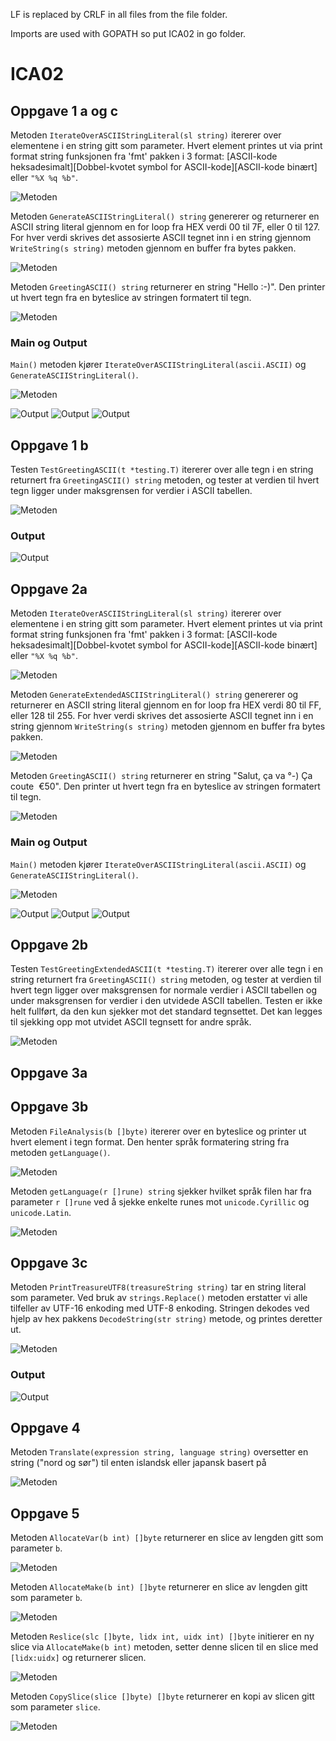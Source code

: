 LF is replaced by CRLF in all files from the file folder. 

Imports are used with GOPATH so put ICA02 in go folder.

# ICA02
## Oppgave 1 a og c
Metoden `IterateOverASCIIStringLiteral(sl string)` itererer over elementene i en string gitt som parameter. Hvert element printes ut via print format string funksjonen fra 'fmt' pakken i 3 format: [ASCII-kode heksadesimalt][Dobbel-kvotet symbol for ASCII-kode][ASCII-kode binært] eller `"%X %q %b"`. 

![Metoden](https://github.com/emfkf/temptest/blob/master/pictures/opg1iterate.PNG)

Metoden `GenerateASCIIStringLiteral() string` genererer og returnerer en ASCII string literal gjennom en for loop fra HEX verdi 00 til 7F, eller 0 til 127. For hver verdi skrives det assosierte ASCII tegnet inn i en string gjennom `WriteString(s string)` metoden gjennom en buffer fra bytes pakken. 

![Metoden](https://github.com/emfkf/temptest/blob/master/pictures/opg1generate.PNG)

Metoden `GreetingASCII() string` returnerer en string "Hello :-)". Den printer ut hvert tegn fra en byteslice av stringen formatert til tegn. 

![Metoden](https://github.com/emfkf/temptest/blob/master/pictures/opg1greeting.PNG)

### Main og Output

`Main()` metoden kjører `IterateOverASCIIStringLiteral(ascii.ASCII)` og `GenerateASCIIStringLiteral()`.

![Metoden](https://github.com/emfkf/temptest/blob/master/pictures/opg1main.PNG)

![Output](https://github.com/emfkf/temptest/blob/master/pictures/opg1terminal1.PNG)
![Output](https://github.com/emfkf/temptest/blob/master/pictures/opg1terminal2.PNG)
![Output](https://github.com/emfkf/temptest/blob/master/pictures/opg1terminal3.PNG)

## Oppgave 1 b
Testen `TestGreetingASCII(t *testing.T)` itererer over alle tegn i en string returnert fra `GreetingASCII() string` metoden, og tester at verdien til hvert tegn ligger under maksgrensen for verdier i ASCII tabellen. 

![Metoden](https://github.com/emfkf/temptest/blob/master/pictures/opg1test.PNG)

### Output
![Output](https://github.com/emfkf/temptest/blob/master/pictures/opg1testoutput.PNG)


## Oppgave 2a
Metoden `IterateOverASCIIStringLiteral(sl string)` itererer over elementene i en string gitt som parameter. Hvert element printes ut via print format string funksjonen fra 'fmt' pakken i 3 format: [ASCII-kode heksadesimalt][Dobbel-kvotet symbol for ASCII-kode][ASCII-kode binært] eller `"%X %q %b"`. 

![Metoden](https://github.com/emfkf/temptest/blob/master/pictures/opg2iterate.PNG)

Metoden `GenerateExtendedASCIIStringLiteral() string` genererer og returnerer en ASCII string literal gjennom en for loop fra HEX verdi 80 til FF, eller 128 til 255. For hver verdi skrives det assosierte ASCII tegnet inn i en string gjennom `WriteString(s string)` metoden gjennom en buffer fra bytes pakken. 

![Metoden](https://github.com/emfkf/temptest/blob/master/pictures/opg2generate.PNG)

Metoden `GreetingASCII() string` returnerer en string "Salut, ça va °-) Ça coute ​ €50​". Den printer ut hvert tegn fra en byteslice av stringen formatert til tegn. 

![Metoden](https://github.com/emfkf/temptest/blob/master/pictures/opg2greeting.PNG)

### Main og Output
`Main()` metoden kjører `IterateOverASCIIStringLiteral(ascii.ASCII)` og `GenerateASCIIStringLiteral()`.

![Metoden](https://github.com/emfkf/temptest/blob/master/pictures/opg2main.PNG)

![Output](https://github.com/emfkf/temptest/blob/master/pictures/opg2terminal1.PNG)
![Output](https://github.com/emfkf/temptest/blob/master/pictures/opg2terminal2.PNG)
![Output](https://github.com/emfkf/temptest/blob/master/pictures/opg2terminal3.png)

## Oppgave 2b
Testen `TestGreetingExtendedASCII(t *testing.T)` itererer over alle tegn i en string returnert fra `GreetingASCII() string` metoden, og tester at verdien til hvert tegn ligger over maksgrensen for normale verdier i ASCII tabellen og under maksgrensen for verdier i den utvidede ASCII tabellen. Testen er ikke helt fullført, da den kun sjekker mot det standard tegnsettet. Det kan legges til sjekking opp mot utvidet ASCII tegnsett for andre språk.

![Metoden](https://github.com/emfkf/temptest/blob/master/pictures/opg2test.PNG)

## Oppgave 3a


## Oppgave 3b
Metoden `FileAnalysis(b []byte)` itererer over en byteslice og printer ut hvert element i tegn format. Den henter språk formatering string fra metoden `getLanguage()`.

![Metoden](https://github.com/emfkf/temptest/blob/master/pictures/opg3fileanalysis.PNG)

Metoden `getLanguage(r []rune) string` sjekker hvilket språk filen har fra parameter `r []rune` ved å sjekke enkelte runes mot `unicode.Cyrillic` og `unicode.Latin`. 

![Metoden](https://github.com/emfkf/temptest/blob/master/pictures/opg3getlanguage.PNG)

## Oppgave 3c
Metoden `PrintTreasureUTF8(treasureString string)` tar en string literal som parameter. Ved bruk av `strings.Replace()` metoden erstatter vi alle tilfeller av UTF-16 enkoding med UTF-8 enkoding. Stringen dekodes ved hjelp av hex pakkens `DecodeString(str string)` metode, og printes deretter ut.

![Metoden](https://github.com/emfkf/temptest/blob/master/pictures/opg3printtreasureutf8.PNG)

### Output
![Output](https://github.com/emfkf/temptest/blob/master/pictures/opg3treasure.PNG)



## Oppgave 4
Metoden `Translate(expression string, language string)` oversetter en string ("nord og sør") til enten islandsk eller japansk basert på 

![Metoden](https://github.com/emfkf/temptest/blob/master/pictures/opg4translate.PNG)

## Oppgave 5

Metoden `AllocateVar(b int) []byte` returnerer en slice av lengden gitt som parameter `b`. 

![Metoden](https://github.com/emfkf/temptest/blob/master/pictures/opg5allocatevar.PNG)

Metoden `AllocateMake(b int) []byte` returnerer en slice av lengden gitt som parameter `b`. 

![Metoden](https://github.com/emfkf/temptest/blob/master/pictures/opg5allocatemake.PNG)

Metoden `Reslice(slc []byte, lidx int, uidx int) []byte` initierer en ny slice via `AllocateMake(b int)` metoden, setter denne slicen til en slice med `[lidx:uidx]` og returnerer slicen. 

![Metoden](https://github.com/emfkf/temptest/blob/master/pictures/opg5reslice.PNG)

Metoden `CopySlice(slice []byte) []byte` returnerer en kopi av slicen gitt som parameter `slice`.

![Metoden](https://github.com/emfkf/temptest/blob/master/pictures/opg5copyslice.PNG)